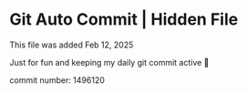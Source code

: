 # Git Auto Commit | Hidden File

This file was added Feb 12, 2025

Just for fun and keeping my daily git commit active 🤪

commit number: 1496120
